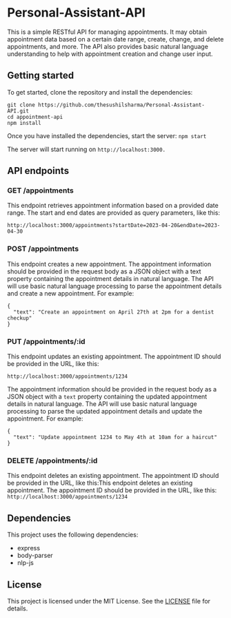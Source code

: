 # Personal-Assistant-API
This is a simple RESTful API for managing appointments. It may obtain appointment data based on a certain date range, create, change, and delete appointments, and more. The API also provides basic natural language understanding to help with appointment creation and change user input.

## Getting started
To get started, clone the repository and install the dependencies:

```
git clone https://github.com/thesushilsharma/Personal-Assistant-API.git
cd appointment-api
npm install
```
Once you have installed the dependencies, start the server:
`npm start`

The server will start running on `http://localhost:3000.`

## API endpoints

### GET /appointments
This endpoint retrieves appointment information based on a provided date range. The start and end dates are provided as query parameters, like this:

`http://localhost:3000/appointments?startDate=2023-04-20&endDate=2023-04-30`

### POST /appointments
This endpoint creates a new appointment. The appointment information should be provided in the request body as a JSON object with a text property containing the appointment details in natural language. The API will use basic natural language processing to parse the appointment details and create a new appointment. For example:

```
{
  "text": "Create an appointment on April 27th at 2pm for a dentist checkup"
}
```
### PUT /appointments/:id
This endpoint updates an existing appointment. The appointment ID should be provided in the URL, like this:

`http://localhost:3000/appointments/1234`

The appointment information should be provided in the request body as a JSON object with a `text` property containing the updated appointment details in natural language. The API will use basic natural language processing to parse the updated appointment details and update the appointment. For example:

```
{
  "text": "Update appointment 1234 to May 4th at 10am for a haircut"
}
```
### DELETE /appointments/:id
This endpoint deletes an existing appointment. The appointment ID should be provided in the URL, like this:This endpoint deletes an existing appointment. The appointment ID should be provided in the URL, like this:
`http://localhost:3000/appointments/1234`

## Dependencies
This project uses the following dependencies:
- express
- body-parser
- nlp-js

## License
This project is licensed under the MIT License. See the [LICENSE](https://github.com/thesushilsharma/Personal-Assistant-API/blob/main/LICENSE) file for details.
